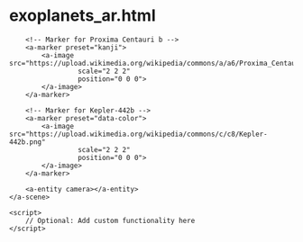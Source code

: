 # exoplanets_ar.html
<!DOCTYPE html>
<html lang="en">
<head>
    <meta charset="UTF-8">
    <meta name="viewport" content="width=device-width, initial-scale=1.0">
    <title>AR Exoplanets Experience</title>
    <script src="https://aframe.io/releases/1.2.0/aframe.min.js"></script>
    <script src="https://cdn.rawgit.com/AR-js-org/AR.js/3.3.2/aframe/build/aframe-ar.js"></script>
    <style>
        body { margin: 0; }
        canvas { display: none; }
    </style>
</head>
<body style="margin: 0; overflow: hidden;">
    <a-scene embedded arjs>
        <!-- Marker for TRAPPIST-1e -->
        <a-marker preset="hiro">
            <a-image src="https://upload.wikimedia.org/wikipedia/commons/9/99/TRAPPIST-1e_artistic_rendering.jpg" 
                     scale="2 2 2" 
                     position="0 0 0">
            </a-image>
        </a-marker>

        <!-- Marker for Proxima Centauri b -->
        <a-marker preset="kanji">
            <a-image src="https://upload.wikimedia.org/wikipedia/commons/a/a6/Proxima_Centauri_b.png" 
                     scale="2 2 2" 
                     position="0 0 0">
            </a-image>
        </a-marker>

        <!-- Marker for Kepler-442b -->
        <a-marker preset="data-color">
            <a-image src="https://upload.wikimedia.org/wikipedia/commons/c/c8/Kepler-442b.png" 
                     scale="2 2 2" 
                     position="0 0 0">
            </a-image>
        </a-marker>

        <a-entity camera></a-entity>
    </a-scene>

    <script>
        // Optional: Add custom functionality here
    </script>
</body>
</html>
